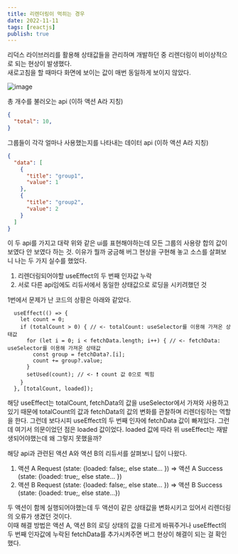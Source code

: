 ```yaml
---
title: 리렌더링이 먹히는 경우 
date: 2022-11-11
tags: [reactjs]
publish: true
---
```


리덕스 라이브러리를 활용해 상태값들을 관리하며 개발하던 중 리렌더링이 비이상적으로 되는 현상이 발생했다.   
새로고침을 할 때마다 화면에 보이는 값이 매번 동일하게 보이지 않았다.

![image](https://user-images.githubusercontent.com/24996316/201300319-b62f9714-e59c-42a5-bc39-567c36c6d68c.png)

총 개수를 불러오는 api (이하 액션 A라 지칭)   
```json
{
  "total": 10,
}
```
그룹들이 각각 얼마나 사용했는지를 나타내는 데이터 api (이하 액션 A라 지칭)   
```json
{
  "data": [
    {
      "title": "group1",
      "value": 1
    },
    {
      "title": "group2",
      "value": 2
    }
  ]
}
```

이 두 api를 가지고 대략 위와 같은 ui를 표현해야하는데 모든 그룹의 사용량 합의 값이 보였다 안 보였다 하는 것. 이유가 뭘까 궁금해 버그 현상을 구현해 놓고 소스를 살펴보니 나는 두 가지 실수를 했었다.

1. 리렌더링되어야할 useEffect의 두 번째 인자값 누락
2. 서로 다른 api임에도 리듀서에서 동일한 상태값으로 로딩을 시키려했던 것

1번에서 문제가 난 코드의 상황은 아래와 같았다. 

```j{numberLines: true}
  useEffect(() => {
    let count = 0;
    if (totalCount > 0) { // <- totalCount: useSelector를 이용해 가져온 상태값
      for (let i = 0; i < fetchData.length; i++) { // <- fetchData: useSelector를 이용해 가져온 상태값
        const group = fetchData?.[i];
        count += group?.value;
      }
      setUsed(count); // <- ❗ count 값 0으로 찍힘
    }
  }, [totalCount, loaded]);
```
해당 useEffect는 totalCount, fetchData의 값을 useSelector에서 가져와 사용하고 있기 때문에 totalCount의 값과 fetchData의 값의 변화를 관찰하며 리렌더링하는 역할을 한다. 그런데 보다시피 useEffect의 두 번째 인자에 fetchData 값이 빠져있다.
그런데 여기서 의문이었던 점은 loaded 값이었다. loaded 값에 따라 위 useEffect는 재발생되어야했는데 왜 그렇지 못했을까?   

해당 api과 관련된 액션 A와 액션 B의 리듀서를 살펴보니 답이 나왔다.   

1. 액션 A Request (state: {loaded: false;, else state... }) => 액션 A Success (state: {loaded: true;, else state... })   
2. 액션 B Request (state: {loaded: false;, else state... }) => 액션 B Success (state: {loaded: true;, else state...})   

두 액션이 함께 실행되어야했는데 두 액션이 같은 상태값을 변화시키고 있어서 리렌더링의 오류가 생겼던 것이다.   
이때 해결 방법은 액션 A, 액션 B의 로딩 상태의 값을 다르게 바꿔주거나 useEffect의 두 번째 인자값에 누락된 fetchData를 추가시켜주면 버그 현상이 해결이 되는 걸 확인했다.   


